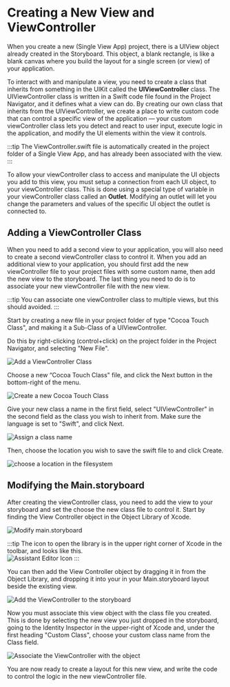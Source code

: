 # Creating a New View and ViewController

When you create a new (Single View App) project, there is a UIView object already created in the Storyboard.  This object, a blank rectangle, is like a blank canvas where you build the layout for a single screen (or view) of your application.

To interact with and manipulate a view, you need to create a class that inherits from something in the UIKit called the **UIViewController** class.  The UIViewController class is written in a Swift code file found in the Project Navigator, and it defines what a view can do.  By creating our own class that inherits from the UIViewController, we create a place to write custom code that can control a specific view of the application — your custom viewController class lets you detect and react to user input, execute logic in the application, and modify the UI elements within the view it controls.

:::tip
The ViewController.swift file is automatically created in the project folder of a Single View App, and has already been associated with the view.
:::

To allow your viewController class to access and manipulate the UI objects you add to this view, you must setup a connection from each UI object, to your viewController class.  This is done using a special type of variable in your viewController class called an **Outlet**.  Modifying an outlet will let you change the parameters and values of the specific UI object the outlet is connected to.

## Adding a ViewController Class

When you need to add a second view to your application, you will also need to create a second viewController class to control it.  When you add an additional view to your application, you should first add the new viewController file to your project files with some custom name, then add the new view to the storyboard.  The last thing you need to do is to associate your new viewController file with the new view.

:::tip
You can associate one viewController class to multiple views, but this should avoided.
:::

Start by creating a new file in your project folder of type "Cocoa Touch Class", and making it a Sub-Class of a UIViewController.

Do this by right-clicking  (control+click) on the project folder in the Project Navigator, and selecting "New File".

![Add a ViewController Class](/F2020/assets/img/AddViews_1.png)

Choose a new “Cocoa Touch Class" file, and click the Next button in the bottom-right of the menu.

![Create a new Cocoa Touch Class](/F2020/assets/img/AddViews_2.png)

Give your new class a name in the first field, select "UIViewController" in the second field as the class you wish to inherit from.  Make sure the language is set to "Swift", and click Next.

![Assign a class name](/F2020/assets/img/AddViews_3.png)

Then, choose the location you wish to save the swift file to and click Create.

![choose a location in the filesystem](/F2020/assets/img/AddViews_4.png)

## Modifying the Main.storyboard

After creating the viewController class, you need to add the view to your storyboard and set the choose the new class file to control it.  Start by finding the View Controller object in the Object Library of Xcode.

![Modify main.storyboard](/F2020/assets/img/AddViews_5.png)

:::tip
The icon to open the library is in the upper right corner of Xcode in the toolbar, and looks like this.  
![Assistant Editor Icon](/F2020/assets/img/XcodeToolbarLibraryButton.png)
:::

You can then add the View Controller object by dragging it in from the Object Library, and dropping it into your in your Main.storyboard layout beside the existing view.

![Add the ViewController to the storyboard](/F2020/assets/img/AddViews_6.png)

Now you must associate this view object with the class file you created.  This is done by selecting the new view you just dropped in the storyboard, going to the Identity Inspector in the upper-right of Xcode and, under the first heading "Custom Class", choose your custom class name from the Class field.

![Associate the ViewController with the object](/F2020/assets/img/AddViews_7.png)

You are now ready to create a layout for this new view, and write the code to control the logic in the new viewController file.
